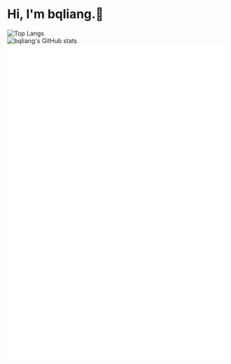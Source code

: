 # Hi, I'm bqliang.👋  

![Top Langs](https://github-readme-stats.vercel.app/api/top-langs/?username=bqliang&layout=compact)  
![bqliang's GitHub stats](https://github-readme-stats.vercel.app/api?username=bqliang&show_icons=true&count_private=true)  
![Contributions Calendar](./metrics.plugin.isocalendar.fullyear.svg)